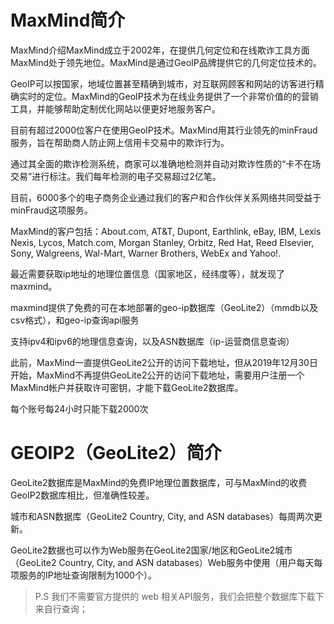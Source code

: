 
# MaxMind简介

MaxMind介绍MaxMind成立于2002年，在提供几何定位和在线欺诈工具方面MaxMind处于领先地位。MaxMind是通过GeoIP品牌提供它的几何定位技术的。

GeoIP可以按国家，地域位置甚至精确到城市，对互联网顾客和网站的访客进行精确实时的定位。MaxMind的GeoIP技术为在线业务提供了一个非常价值的的营销工具，并能够帮助定制优化网站以便更好地服务客户。

目前有超过2000位客户在使用GeoIP技术。MaxMind用其行业领先的minFraud服务，旨在帮助商人防止网上信用卡交易中的欺诈行为。

通过其全面的欺诈检测系统，商家可以准确地检测并自动对欺诈性质的“卡不在场交易”进行标注。我们每年检测的电子交易超过2亿笔。

目前，6000多个的电子商务企业通过我们的客户和合作伙伴关系网络共同受益于minFraud这项服务。

MaxMind的客户包括：About.com, AT&T, Dupont, Earthlink, eBay, IBM, Lexis Nexis, Lycos, Match.com, Morgan Stanley, Orbitz, Red Hat, Reed Elsevier, Sony, Walgreens, Wal-Mart, Warner Brothers, WebEx and Yahoo!.

最近需要获取ip地址的地理位置信息（国家地区，经纬度等），就发现了maxmind。

maxmind提供了免费的可在本地部署的geo-ip数据库（GeoLite2）（mmdb以及csv格式），和geo-ip查询api服务

支持ipv4和ipv6的地理信息查询，以及ASN数据库（ip-运营商信息查询）

此前，MaxMind一直提供GeoLite2公开的访问下载地址，但从2019年12月30日开始，MaxMind不再提供GeoLite2公开的访问下载地址，需要用户注册一个MaxMind帐户并获取许可密钥，才能下载GeoLite2数据库。

每个账号每24小时只能下载2000次



 # GEOIP2（GeoLite2）简介
 
 
 
 
 GeoLite2数据库是MaxMind的免费IP地理位置数据库，可与MaxMind的收费GeoIP2数据库相比，但准确性较差。 

 
 城市和ASN数据库（GeoLite2 Country, City, and ASN databases）每周两次更新。 
 
 GeoLite2数据也可以作为Web服务在GeoLite2国家/地区和GeoLite2城市（GeoLite2 Country, City, and ASN databases）Web服务中使用（用户每天每项服务的IP地址查询限制为1000个）。
 
 > 
 
 > P.S 我们不需要官方提供的 web 相关API服务，我们会把整个数据库下载下来自行查询；

